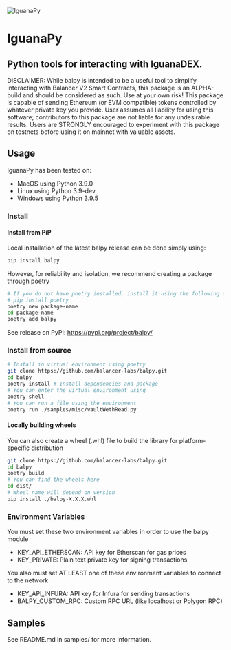 ![IguanaPy](images/balpy.png?raw=true "balpy")
# IguanaPy
## Python tools for interacting with IguanaDEX. 

DISCLAIMER: While balpy is intended to be a useful tool to simplify interacting with Balancer V2 Smart Contracts, this package is an ALPHA-build and should be considered as such. Use at your own risk! This package is capable of sending Ethereum (or EVM compatible) tokens controlled by whatever private key you provide. User assumes all liability for using this software; contributors to this package are not liable for any undesirable results. Users are STRONGLY encouraged to experiment with this package on testnets before using it on mainnet with valuable assets.

## Usage
IguanaPy has been tested on:
- MacOS using Python 3.9.0
- Linux using Python 3.9-dev
- Windows using Python 3.9.5

### Install
#### Install from PiP
Local installation of the latest balpy release can be done simply using:
```bash
pip install balpy
```
However, for reliability and isolation, we recommend creating a package through poetry
```bash
# If you do not have poetry installed, install it using the following commands:
# pip install poetry
poetry new package-name
cd package-name
poetry add balpy
```
See release on PyPI: https://pypi.org/project/balpy/

### Install from source
```bash
# Install in virtual environment using poetry
git clone https://github.com/balancer-labs/balpy.git
cd balpy
poetry install # Install dependencies and package
# You can enter the virtual environment using
poetry shell
# You can run a file using the environment
poetry run ./samples/misc/vaultWethRead.py
```

#### Locally building wheels
You can also create a wheel (.whl) file to build the library for platform-specific distribution
```bash
git clone https://github.com/balancer-labs/balpy.git
cd balpy
poetry build
# You can find the wheels here
cd dist/
# Wheel name will depend on version
pip install ./balpy-X.X.X.whl
```

### Environment Variables
You must set these two environment variables in order to use the balpy module
- KEY_API_ETHERSCAN: 	API key for Etherscan for gas prices
- KEY_PRIVATE: 			Plain text private key for signing transactions

You also must set AT LEAST one of these environment variables to connect to the network
- KEY_API_INFURA: 		API key for Infura for sending transactions
- BALPY_CUSTOM_RPC:   Custom RPC URL (like localhost or Polygon RPC)


## Samples
See README.md in samples/ for more information.
